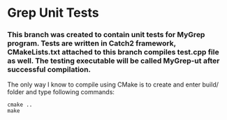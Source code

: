 # Grep Unit Tests

### This branch was created to contain unit tests for MyGrep program. Tests are written in Catch2 framework, CMakeLists.txt attached to this branch compiles test.cpp file as well. The testing executable will be called MyGrep-ut after successful compilation.

The only way I know to compile using CMake is to create and enter build/ folder and type following commands:
```
cmake ..
make
```
